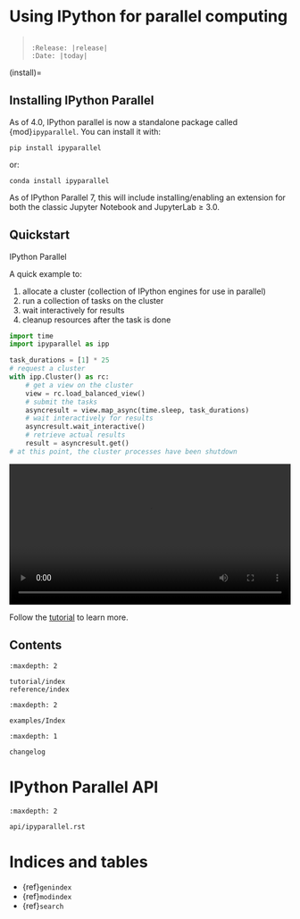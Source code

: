 # Using IPython for parallel computing

> ```{eval-rst}
>
> :Release: |release|
> :Date: |today|
> ```

(install)=

## Installing IPython Parallel

As of 4.0, IPython parallel is now a standalone package called {mod}`ipyparallel`.
You can install it with:

```
pip install ipyparallel
```

or:

```
conda install ipyparallel
```

As of IPython Parallel 7,
this will include installing/enabling an extension for both the classic Jupyter Notebook
and JupyterLab ≥ 3.0.

## Quickstart

IPython Parallel

A quick example to:

1. allocate a cluster (collection of IPython engines for use in parallel)
2. run a collection of tasks on the cluster
3. wait interactively for results
4. cleanup resources after the task is done

```python
import time
import ipyparallel as ipp

task_durations = [1] * 25
# request a cluster
with ipp.Cluster() as rc:
    # get a view on the cluster
    view = rc.load_balanced_view()
    # submit the tasks
    asyncresult = view.map_async(time.sleep, task_durations)
    # wait interactively for results
    asyncresult.wait_interactive()
    # retrieve actual results
    result = asyncresult.get()
# at this point, the cluster processes have been shutdown
```

<video  autoplay loop width="100%">
<source src="_static/basic.mp4"/>
</video>

Follow the [tutorial][] to learn more.

[tutorial]: ./tutorial/index

## Contents

```{toctree}
:maxdepth: 2

tutorial/index
reference/index
```

```{toctree}
:maxdepth: 2

examples/Index
```

```{toctree}
:maxdepth: 1

changelog
```

# IPython Parallel API

```{toctree}
:maxdepth: 2

api/ipyparallel.rst
```

# Indices and tables

- {ref}`genindex`
- {ref}`modindex`
- {ref}`search`
